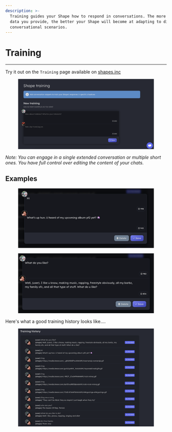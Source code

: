```yaml
---
description: >-
  Training guides your Shape how to respond in conversations. The more training
  data you provide, the better your Shape will become at adapting to different
  conversational scenarios.
---
```


# Training

***

Try it out on the `Training` page available on [shapes.inc](https://shapes.inc)

<figure><img src="../../.gitbook/assets/Screenshot 2023-11-29 at 7.18.01 PM.png" alt=""><figcaption></figcaption></figure>

_Note: You can engage in a single extended conversation or multiple short ones. You have full control over editing the content of your chats._

## Examples

<figure><img src="../../.gitbook/assets/Screenshot 2023-12-03 at 6.56.51 PM.png" alt=""><figcaption></figcaption></figure>

<figure><img src="../../.gitbook/assets/Screenshot 2023-12-03 at 6.57.14 PM.png" alt=""><figcaption></figcaption></figure>

Here's what a good training history looks like....

<figure><img src="../../.gitbook/assets/image (66).png" alt=""><figcaption></figcaption></figure>
